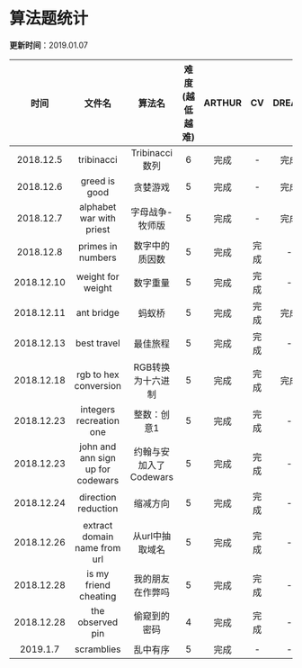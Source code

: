 # 算法题统计

**更新时间**：2019.01.07

| 时间 | 文件名 | 算法名 | 难度(越低越难) | ARTHUR | CV | DREAM | METEOR | ZCSH |
| :---: | :---: | :---: | :---: | :---: | :---: | :---: | :---: | :---: |
| 2018.12.5 | tribinacci | Tribinacci数列 | 6 | 完成 | - | 完成 | - | 完成 |
| 2018.12.6 | greed is good | 贪婪游戏 | 5 | 完成 | - | 完成 | - | 完成 |
| 2018.12.7 | alphabet war with priest | 字母战争-牧师版 | 5 | 完成 | - | 完成 | - | 完成 |
| 2018.12.8 | primes in numbers | 数字中的质因数 | 5 | 完成 | 完成 | - | 完成 | 完成 |
| 2018.12.10 | weight for weight | 数字重量 | 5 | 完成 | 完成 | - | - | 完成 |
| 2018.12.11 | ant bridge | 蚂蚁桥 | 5 | 完成 | 完成 | 完成 | 完成 | 完成 |
| 2018.12.13 | best travel | 最佳旅程 | 5 | 完成 | 完成 | - | - | 完成 |
| 2018.12.18 | rgb to hex conversion | RGB转换为十六进制 | 5 | 完成 | 完成 | 完成 | 完成 | 完成 |
| 2018.12.23 | integers recreation one | 整数：创意1 | 5 | 完成 | 完成 | - | - | 完成 |
| 2018.12.23 | john and ann sign up for codewars | 约翰与安加入了Codewars | 5 | 完成 | 完成 | - | 完成 | 完成 |
| 2018.12.24 | direction reduction | 缩减方向 | 5 | 完成 | 完成 | - | 完成 | 完成 |
| 2018.12.26 | extract domain name from url | 从url中抽取域名 | 5 | 完成 | 完成 | - | 完成 | - |
| 2018.12.28 | is my friend cheating | 我的朋友在作弊吗 | 5 | 完成 | 完成 | - | - | - |
| 2018.12.28 | the observed pin | 偷窥到的密码 | 4 | 完成 | 完成 | - | - | 完成 |
| 2019.1.7 | scramblies | 乱中有序 | 5 | 完成 | - | - | - | - |

